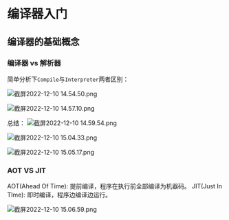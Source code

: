 # 编译器入门

## 编译器的基础概念


### 编译器 vs 解析器

简单分析下`Compile`与`Interpreter`两者区别：


![截屏2022-12-10 14.54.50.png](https://p9-juejin.byteimg.com/tos-cn-i-k3u1fbpfcp/85d4e582c2ab4d26bdcb48c464ed48b3~tplv-k3u1fbpfcp-watermark.image?)

![截屏2022-12-10 14.57.10.png](https://p1-juejin.byteimg.com/tos-cn-i-k3u1fbpfcp/3fc853ca87d34a959d4ba5f7fb8fd6a7~tplv-k3u1fbpfcp-watermark.image?)

总结：
![截屏2022-12-10 14.59.54.png](https://p1-juejin.byteimg.com/tos-cn-i-k3u1fbpfcp/2934ec0c594d43a3a87073ca75e2eab0~tplv-k3u1fbpfcp-watermark.image?)


![截屏2022-12-10 15.04.33.png](https://p3-juejin.byteimg.com/tos-cn-i-k3u1fbpfcp/0c3158567ab3427eae9bf801e4124f67~tplv-k3u1fbpfcp-watermark.image?)


![截屏2022-12-10 15.05.17.png](https://p3-juejin.byteimg.com/tos-cn-i-k3u1fbpfcp/d848cc2b65ed44df956f6802fdb78584~tplv-k3u1fbpfcp-watermark.image?)



### AOT VS JIT

AOT(Ahead Of Time): 提前编译，程序在执行前全部编译为机器码。
JIT(Just In TIme): 即时编译，程序边编译边运行。


![截屏2022-12-10 15.06.59.png](https://p6-juejin.byteimg.com/tos-cn-i-k3u1fbpfcp/25adcaa3db14409a877ff1fb30122016~tplv-k3u1fbpfcp-watermark.image?)
